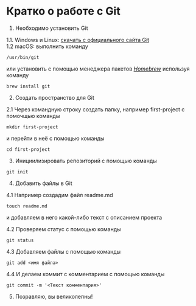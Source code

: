 # Кратко о работе с Git

1. Необходимо установить Git  

1.1. Windows и Linux: [скачать с официального сайта Git](https://git-scm.com/download/win)  
1.2 macOS: выполнить команду  
```
/usr/bin/git
```  
или установить с помощью менеджера пакетов [*Homebrew*](https://brew.sh/) используя команду  
 ``` 
 brew install git 
 ```

 2. Создать пространство для Git  

 2.1 Через командную строку создать папку, например first-project с помочщью команды  
 ```
 mkdir first-project
 ```  
 и перейти в неё с помощью команды  
 ```
 cd first-project
 ```  

 3. Инициилизировать репозиторий с помощью команды 
 
 ```
 git init
 ```  

 4. Добавить файлы в Git  

 4.1 Например создадим файл readme.md  
 ```
 touch readme.md
 ```  
 и добавляем в него какой-либо текст с описанием проекта  

 4.2 Проверяем статус с помощью команды  
 ```
 git status
 ```  

 4.3 Добавляем файлы с помощью команды  
 ```
 git add <имя файла>
 ```  

 4.4 И делаем коммит с комментарием с помощью команды
 ```
 git commit -m '<Текст комментария>'
 ```

 5. Позравляю, вы великолепны!


